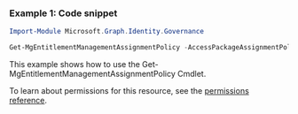 ### Example 1: Code snippet

```powershellImport-Module Microsoft.Graph.Identity.Governance

Get-MgEntitlementManagementAssignmentPolicy -AccessPackageAssignmentPolicyId $accessPackageAssignmentPolicyId
```
This example shows how to use the Get-MgEntitlementManagementAssignmentPolicy Cmdlet.
To learn about permissions for this resource, see the [permissions reference](/graph/permissions-reference).

